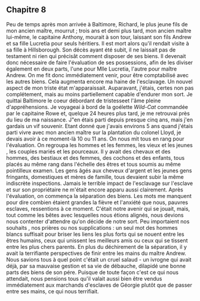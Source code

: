 ## Chapitre 8 

Peu de temps après mon arrivée à Baltimore, Richard, le plus jeune fils de mon ancien maître, mourrut ; trois ans et demi plus tard, mon ancien maître lui-même, le capitaine Anthony, mourait à son tour, laissant son fils Andrew et sa fille Lucretia pour seuls héritiers. Il est mort alors qu'il rendait visite à sa fille à Hillsborough. Son décès ayant été subit, il ne laissait pas de testament ni rien qui précisât comment disposer de ses biens. Il devenait donc nécessaire de faire l'évaluation de ses possessions, afin de les diviser également en deux parts, l'une pour Mlle Lucretia, l'autre pour maître Andrew. On me fit donc immédiatement venir, pour être comptabilisé avec les autres biens. Cela augmenta encore ma haine de l'esclavage. Un nouvel aspect de mon triste état m'apparaissait. Auparavant, j'étais, certes non pas complétement, mais au moins partiellement capable d'endurer mon sort. Je quittai Baltimore le coeur débordant de tristesseet l'âme pleine d'appréhensions. Je voyageai à bord de la goélette _Wild-Cat_ commandée par le capitaine Rowe et, quelque 24 heures plus tard, je me retrouvai près du lieu de ma naissance. J"en étais parti depuis presque cinq ans, mais j'en gardais un vif souvenir. Etant donné que j'avais environs 5 ans quand j'étais parti vivre avec mon ancien maître sur la plantation du colonel Lloyd, je devais avoir à ce moment-là 10 ou 11 ans.
  On nous mit tous en rang pour l'évaluation. 
On regroupa les hommes et les femmes, les vieux et les jeunes , les couples mariés et les pourceaux. Il y avait des chevaux et des hommes, des bestiaux et des femmes, des cochons et des enfants, tous placés au même rang dans l'échelle des êtres et tous soumis au même pointilleux examen. Les gens âgés aux cheveux d'argent et les jeunes gens fringants, domestiques et mères de famille, tous devaient subir la même indiscrète inspections. Jamais le terrible impact de l'esclavage sur l'esclave et sur son propriétaire ne m'était encore apparu aussi clairement. 
  Après l'évaluation, on commença la séparation des biens. Les mots me manquent pour dire combien étaient grandes la fièvre et l'anxiété que nous, pauvres esclaves, ressentions à ce moment. C'était notre avenir qui se jouait, mais, tout comme les bêtes avec lesquelles nous étions alignés, nous devions nous contenter d'attendre qu'on décide de notre sort. Peu importaient nos souhaits , nos prières ou nos supplications : un seul mot des hommes blancs suffisait pour briser les liens les plus forts qui se nouent entre les êtres humains, ceux qui unissent les meilleurs amis ou ceux qui se tissent entre les plus chers parents. En plus du déchirement de la séparation, il y avait la terrifiante perspectives de finir entre les mains du maître Andrew. Nous savions tous à quel point c'était un cruel salaud - un ivrogne qui avait déjà, par sa mauvaise gestion et sa vie de débauche, dilapidé une bonne parts des biens de son pére. Puisque de toute façon c'est ce qui nous attendait, nous pensions tous qu'il valait aussi bien être vendus immédiatement aux marchands d'esclaves de Géorgie plutôt que de passer entre ses mains, ce qui nous terrifiait.

